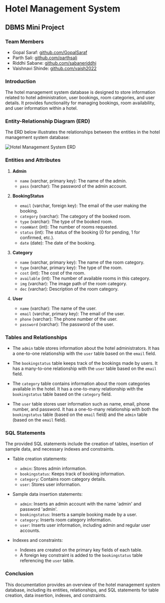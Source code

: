 # Hotel Management System

## DBMS Mini Project

### Team Members<a name="team-members"></a>

- Gopal Saraf: [github.com/GopalSaraf](https://github.com/GopalSaraf)
- Parth Sali: [github.com/parthsali](https://github.com/parthsali)
- Riddhi Sabane: [github.com/sabaneriddhi](https://github.com/sabaneriddhi)
- Vaishnavi Shinde: [github.com/vaish2022](https://github.com/vaish2022)

### Introduction

The hotel management system database is designed to store information related to hotel administration, user bookings, room categories, and user details. It provides functionality for managing bookings, room availability, and user information within a hotel.

### Entity-Relationship Diagram (ERD)

The ERD below illustrates the relationships between the entities in the hotel management system database:

![Hotel Management System ERD]()

### Entities and Attributes

1. **Admin**

   - `name` (varchar, primary key): The name of the admin.
   - `pass` (varchar): The password of the admin account.

2. **BookingStatus**

   - `email` (varchar, foreign key): The email of the user making the booking.
   - `category` (varchar): The category of the booked room.
   - `type` (varchar): The type of the booked room.
   - `roomWant` (int): The number of rooms requested.
   - `status` (int): The status of the booking (0 for pending, 1 for confirmed, etc.).
   - `date` (date): The date of the booking.

3. **Category**

   - `name` (varchar, primary key): The name of the room category.
   - `type` (varchar, primary key): The type of the room.
   - `cost` (int): The cost of the room.
   - `available` (int): The number of available rooms in this category.
   - `img` (varchar): The image path of the room category.
   - `dec` (varchar): Description of the room category.

4. **User**
   - `name` (varchar): The name of the user.
   - `email` (varchar, primary key): The email of the user.
   - `phone` (varchar): The phone number of the user.
   - `password` (varchar): The password of the user.

### Tables and Relationships

- The `admin` table stores information about the hotel administrators. It has a one-to-one relationship with the `user` table based on the `email` field.

- The `bookingstatus` table keeps track of the bookings made by users. It has a many-to-one relationship with the `user` table based on the `email` field.

- The `category` table contains information about the room categories available in the hotel. It has a one-to-many relationship with the `bookingstatus` table based on the `category` field.

- The `user` table stores user information such as name, email, phone number, and password. It has a one-to-many relationship with both the `bookingstatus` table (based on the `email` field) and the `admin` table (based on the `email` field).

### SQL Statements

The provided SQL statements include the creation of tables, insertion of sample data, and necessary indexes and constraints.

- Table creation statements:

  - `admin`: Stores admin information.
  - `bookingstatus`: Keeps track of booking information.
  - `category`: Contains room category details.
  - `user`: Stores user information.

- Sample data insertion statements:

  - `admin`: Inserts an admin account with the name 'admin' and password 'admin'.
  - `bookingstatus`: Inserts a sample booking made by a user.
  - `category`: Inserts room category information.
  - `user`: Inserts user information, including admin and regular user accounts.

- Indexes and constraints:
  - Indexes are created on the primary key fields of each table.
  - A foreign key constraint is added to the `bookingstatus` table referencing the `user` table.

### Conclusion

This documentation provides an overview of the hotel management system database, including its entities, relationships, and SQL statements for table creation, data insertion, indexes, and constraints.
